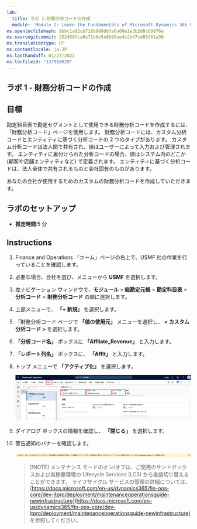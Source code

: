 ```yaml
---
lab:
  title: ラボ 1:財務分析コードの作成
  module: 'Module 2: Learn the Fundamentals of Microsoft Dynamics 365 Finance'
ms.openlocfilehash: 9bbc1a92cb719b988ddfa6a08e1e3b2d8c69976e
ms.sourcegitcommit: 252458fca8e71b6e5e8b99ae4c2b47cd85461a30
ms.translationtype: HT
ms.contentlocale: ja-JP
ms.lasthandoff: 01/27/2022
ms.locfileid: "137910029"
---
```

## <a name="lab-1---create-a-financial-dimension"></a>ラボ 1 - 財務分析コードの作成

## <a name="objectives"></a>目標

勘定科目表で勘定セグメントとして使用できる財務分析コードを作成するには、「財務分析コード」ページを使用します。 財務分析コードには、カスタム分析コードとエンティティに基づく分析コードの 2 つのタイプがあります。 カスタム分析コードは法人間で共有され、値はユーザーによって入力および管理されます。 エンティティに裏付けられた分析コードの場合、値はシステム内のどこか (顧客や店舗エンティティなど) で定義されます。 エンティティに基づく分析コードは、法人全体で共有されるものと会社固有のものがあります。

あなたの会社が使用するためのカスタムの財務分析コードを作成していただきます。

## <a name="lab-setup"></a>ラボのセットアップ

   - **推定時間**:5 分

## <a name="instructions"></a>Instructions

1. Finance and Operations 「ホーム」ページの右上で、USMF 社の作業を行っていることを確認します。

1. 必要な場合、会社を選び、メニューから **USMF** を選択します。

1. 左ナビゲーション ウィンドウで、**モジュール** > **総勘定元帳** > **勘定科目表** > **分析コード** > **財務分析コード** の順に選択します。

1. 上部メニューで、 **「+ 新規」** を選択します。

1. 「財務分析コード ページで **「値の使用元」** メニューを選択し、 **< カスタム分析コード >** を選択します。

1. **「分析コード名」** ボックスに **「Affliate_Revenue」** と入力します。

1. **「レポート列名」** ボックスに、 **「Afflt」** と入力します。

1. トップ メニューで **「アクティブ化」** を選択します。

    ![新しいカスタム財務分析コードを表示するスクリーンショット。値の使用元、分析コード名、レポート列名、アクティブ化 メニューが強調表示されている](./media/lp2-m3-new-financial-dimension.png)

1. ダイアログ ボックスの情報を確認し、 **「閉じる」** を選択します。

1. 警告通知のバナーを確認します。

    ![警告情報のバナーを表示するスクリーンショット。新しい分析コードをアクティブ化するためにメンテナンス モードが必要であることが示されている。](./media/lp2-m3-activation-warning-banner.png)

    >[!NOTE] メンテナンス モードのオン/オフは、ご使用のサンドボックスおよび実稼働環境の Lifecycle Services (LCS) から直接切り替えることができます。 ライフサイクル サービスの管理の詳細については、[https://docs.microsoft.com/en-us/dynamics365/fin-ops-core/dev-itpro/deployment/maintenanceoperationsguide-newinfrastructure](https://docs.microsoft.com/en-us/dynamics365/fin-ops-core/dev-itpro/deployment/maintenanceoperationsguide-newinfrastructure) を参照してください。
